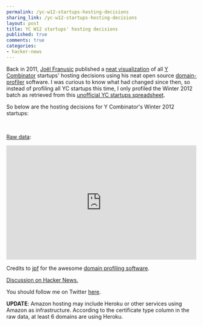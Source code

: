```yaml
---
permalink: /yc-w12-startups-hosting-decisions
sharing_link: /yc-w12-startups-hosting-decisions
layout: post
title: YC W12 startups' hosting decisions
published: true
comments: true
categories:
- hacker-news
---
```

<div>Back in 2011,&nbsp;<a href="https://github.com/jpf">Jo&euml;l Franusic</a> published a <a href="http://jpf.github.com/domain-profiler/ycombinator.html">neat visualization</a> of all <a href="http://www.ycombinator.com">Y Combinator</a> startups' hosting decisions using his neat open source <a href="https://github.com/jpf/domain-profiler">domain-profiler</a> software. I was curious to know what had changed since then, so instead of profiling all YC startups this time, I only profiled the Winter 2012 batch as retrieved from this <a href="https:docs.google.comspreadsheetccc?key=0AkkhSN3vaY4jdF90b1l1Vnl5NmZjaTBNQWlJYVozMEE#gid=0 ">unofficial YC startups spreadsheet</a>.</div>
<p />
<div>So below are the hosting decisions for Y Combinator's Winter 2012 startups:</div>
<p />
<div><img src="http://chart.apis.google.com/chart?chco=CFF09E,A8DBA8,79BD9A,3B8686,0B486B&amp;chd=s:CCCCCFHHHP9&amp;chl=SoftLayer|DreamHost|CloudFlare|1+and+1|Rackspace|DNS+issue|Linode|Go+Daddy|Media+Temple|Other+%2F+Self+Hosted|Amazon&amp;chtt=Web+Host&amp;cht=p&amp;chs=400x200&amp;chxr=0,1,24" alt="" /> <img src="http://chart.apis.google.com/chart?chco=CFF09E,A8DBA8,79BD9A,3B8686,0B486B&amp;chd=s:BBBBBD9&amp;chl=1+and+1|None|Self+Hosted|Mailgun|Other+%2F+Self+Hosted|Go+Daddy|Google&amp;chtt=Email+Host&amp;cht=p&amp;chs=400x200&amp;chxr=0,1,35" alt="" /> <img src="http://chart.apis.google.com/chart?chco=CFF09E,A8DBA8,79BD9A,3B8686,0B486B&amp;chd=s:FFFFFLLLQQQ49&amp;chl=Self+Hosted|DreamHost|Rackspace|WebFaction|eNom|Name.com|1+and+1|Media+Temple|Linode|CloudFlare|Other+%2F+Self+Hosted|Go+Daddy|Amazon&amp;chtt=DNS+Host&amp;cht=p&amp;chs=400x200&amp;chxr=0,1,11" alt="" /> <img src="http://chart.apis.google.com/chart?chco=CFF09E,A8DBA8,79BD9A,3B8686,0B486B&amp;chd=s:CCFFRX9&amp;chl=Tucows|1+and+1|Gandi+SAS|Name.com|Other+%2F+Self+Hosted|eNom|Go+Daddy&amp;chtt=Registrar&amp;cht=p&amp;chs=400x200&amp;chxr=0,1,21" alt="" /> <img src="http://chart.apis.google.com/chart?chco=CFF09E,A8DBA8,79BD9A,3B8686,0B486B&amp;chd=s:Hmu2229&amp;chl=VeriSign|Go+Daddy|Other+%2F+Self+Hosted|GeoTrust|Comodo+Group|None|DigiCert&amp;chtt=SSL+Issuer&amp;cht=p&amp;chs=400x200&amp;chxr=0,1,8" alt="" /> <img src="http://chart.apis.google.com/chart?chco=CFF09E,A8DBA8,79BD9A,3B8686,0B486B&amp;chd=s:Um9&amp;chl=None|normal|star&amp;chtt=Certificate+Type&amp;cht=p&amp;chs=400x200&amp;chxr=0,7,21" alt="" /></div>
<p><a href="https://docs.google.com/spreadsheet/ccc?key=0Ara_YbXDNXjrdEFnM3h3RlZZZFdfQmFCdFZEWFVpQmc">Raw data</a>:</p>
<p><iframe src="https://docs.google.com/spreadsheet/pub?key=0Ara_YbXDNXjrdEFnM3h3RlZZZFdfQmFCdFZEWFVpQmc&amp;single=true&amp;gid=0&amp;output=html&amp;widget=true" frameborder="0" height="300" width="500"></iframe></p>
<p>Credits to <a href="https://github.com/jpf">jpf</a> for the awesome <a href="https://github.com/jpf/domain-profiler">domain profiling software</a>.</p>
<p><a href="http://news.ycombinator.com/item?id=4429438">Discussion on Hacker News.</a></p>
<p>You should follow me on Twitter <a href="http://www.youtube.com/watch?v=dQw4w9WgXcQ">here</a>.</p>
<p><strong>UPDATE</strong>: Amazon hosting may include Heroku or other services using Amazon as infrastructure. According to the certificate type column in the raw data, at least 6 domains are using Heroku.</p>
